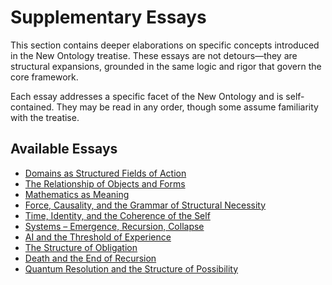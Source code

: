 # Supplementary Essays

This section contains deeper elaborations on specific concepts introduced in the New Ontology treatise. These essays are not detours—they are structural expansions, grounded in the same logic and rigor that govern the core framework.

Each essay addresses a specific facet of the New Ontology and is self-contained. They may be read in any order, though some assume familiarity with the treatise.

## Available Essays

- [Domains as Structured Fields of Action](/the-new-ontology---public-release/supplementary-essays/1-domains-as-structured-fields.html)
- [The Relationship of Objects and Forms](/the-new-ontology---public-release/supplementary-essays/2-relationship-of-objects-and-forms.html)
- [Mathematics as Meaning](/the-new-ontology---public-release/supplementary-essays/3-mathematics-as-meaning.html)
- [Force, Causality, and the Grammar of Structural Necessity](/the-new-ontology---public-release/supplementary-essays/4-force-causality-grammar.html)
- [Time, Identity, and the Coherence of the Self](/the-new-ontology---public-release/supplementary-essays/5-time-identity-coherence.html)
- [Systems – Emergence, Recursion, Collapse](/the-new-ontology---public-release/supplementary-essays/6-systems-emergence-recursion-collapse.html)
- [AI and the Threshold of Experience](/the-new-ontology---public-release/supplementary-essays/7-ai-threshold-experience.html)
- [The Structure of Obligation](/the-new-ontology---public-release/supplementary-essays/8-structure-of-obligation.html)
- [Death and the End of Recursion](/the-new-ontology---public-release/supplementary-essays/9-death-and-the-end-of-recursion.html)
- [Quantum Resolution and the Structure of Possibility](/the-new-ontology---public-release/supplementary-essays/10-quantum-resolution-possibility.html)
